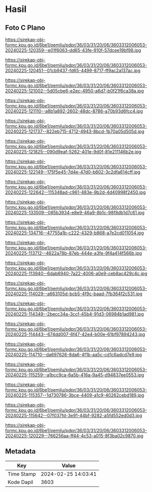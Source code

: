 # Hasil

## Foto C Plano

https://sirekap-obj-formc.kpu.go.id/6be1/pemilu/pdpr/36/03/31/20/06/3603312006053-20240225-120359--e01f6063-dd65-43fe-910f-57dcee19bf98.jpg

https://sirekap-obj-formc.kpu.go.id/6be1/pemilu/pdpr/36/03/31/20/06/3603312006053-20240225-120451--01cb9437-fd65-4499-8717-ff9ac2a137ac.jpg

https://sirekap-obj-formc.kpu.go.id/6be1/pemilu/pdpr/36/03/31/20/06/3603312006053-20240225-121002--5d05cbe6-e2ec-4950-a6d7-b0f21f6ca38a.jpg

https://sirekap-obj-formc.kpu.go.id/6be1/pemilu/pdpr/36/03/31/20/06/3603312006053-20240225-121110--a8b1a892-2602-48dc-8786-a70b93d6fcc4.jpg

https://sirekap-obj-formc.kpu.go.id/6be1/pemilu/pdpr/36/03/31/20/06/3603312006053-20240225-121737--822eb715-4712-4943-8bcd-1b70a05d505d.jpg

https://sirekap-obj-formc.kpu.go.id/6be1/pemilu/pdpr/36/03/31/20/06/3603312006053-20240225-121825--090d9eaf-5262-401e-9d0f-81e211146b2e.jpg

https://sirekap-obj-formc.kpu.go.id/6be1/pemilu/pdpr/36/03/31/20/06/3603312006053-20240225-122149--175f5e45-7d4e-47d0-b602-3c2dfa614cff.jpg

https://sirekap-obj-formc.kpu.go.id/6be1/pemilu/pdpr/36/03/31/20/06/3603312006053-20240225-122642--115348ad-c961-483e-9b2d-4d40998f2450.jpg

https://sirekap-obj-formc.kpu.go.id/6be1/pemilu/pdpr/36/03/31/20/06/3603312006053-20240225-133509--085b3934-e8e9-46a9-8b1c-98f8db1d7c61.jpg

https://sirekap-obj-formc.kpu.go.id/6be1/pemilu/pdpr/36/03/31/20/06/3603312006053-20240225-134716--47755a1b-c222-4329-b868-a7e2cd011054.jpg

https://sirekap-obj-formc.kpu.go.id/6be1/pemilu/pdpr/36/03/31/20/06/3603312006053-20240225-113712--4622a78b-87eb-444e-a3fe-9f4a414f566b.jpg

https://sirekap-obj-formc.kpu.go.id/6be1/pemilu/pdpr/36/03/31/20/06/3603312006053-20240225-113940--6dab6940-7a22-4006-a0e9-ceb8ac429c4c.jpg

https://sirekap-obj-formc.kpu.go.id/6be1/pemilu/pdpr/36/03/31/20/06/3603312006053-20240225-114029--a663105d-bcb5-4f9c-baad-7fb364f2c531.jpg

https://sirekap-obj-formc.kpu.go.id/6be1/pemilu/pdpr/36/03/31/20/06/3603312006053-20240225-114349--2becc34a-3ccf-45b4-91d3-06984b1ad981.jpg

https://sirekap-obj-formc.kpu.go.id/6be1/pemilu/pdpr/36/03/31/20/06/3603312006053-20240225-114443--674dd007-6f47-42e4-b00e-61bf97894243.jpg

https://sirekap-obj-formc.kpu.go.id/6be1/pemilu/pdpr/36/03/31/20/06/3603312006053-20240225-114710--da697626-8da6-4f1b-aa5c-cd1c6adcd7e9.jpg

https://sirekap-obj-formc.kpu.go.id/6be1/pemilu/pdpr/36/03/31/20/06/3603312006053-20240225-115259--a1bcc9ca-6a5b-416a-9a45-d94837ee0553.jpg

https://sirekap-obj-formc.kpu.go.id/6be1/pemilu/pdpr/36/03/31/20/06/3603312006053-20240225-115357--1d730786-3bce-4409-a1c9-40262cebd189.jpg

https://sirekap-obj-formc.kpu.go.id/6be1/pemilu/pdpr/36/03/31/20/06/3603312006053-20240225-115642--07f037fd-3e91-44bf-9282-a5fd552ed0d3.jpg

https://sirekap-obj-formc.kpu.go.id/6be1/pemilu/pdpr/36/03/31/20/06/3603312006053-20240225-120229--766256aa-ff44-4c53-a015-8f3ba02c9870.jpg


## Metadata

| Key        | Value               |
| ---------- | ------------------- |
| Time Stamp | 2024-02-25 14:03:41 |
| Kode Dapil | 3603                |



